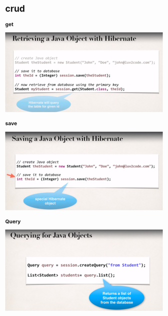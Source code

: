 # crud

### get

![](../.gitbook/assets/image%20%2872%29.png)

### save

![](../.gitbook/assets/image%20%2865%29.png)

### Query

![](../.gitbook/assets/image%20%2875%29.png)



